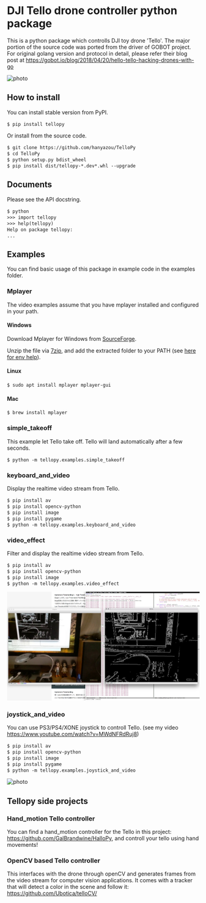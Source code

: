 # DJI Tello drone controller python package

This is a python package which controlls DJI toy drone 'Tello'. The major portion of the source
code was ported from the driver of GOBOT project. For original golang version and protocol in
detail, please refer their blog post at
https://gobot.io/blog/2018/04/20/hello-tello-hacking-drones-with-go

![photo](files/tello-and-gamepad.png)

## How to install
You can install stable version from PyPI.
```
$ pip install tellopy
```
Or install from the source code.
```
$ git clone https://github.com/hanyazou/TelloPy 
$ cd TelloPy
$ python setup.py bdist_wheel
$ pip install dist/tellopy-*.dev*.whl --upgrade
```

## Documents
Please see the API docstring.
```
$ python
>>> import tellopy
>>> help(tellopy)
Help on package tellopy:
...
```

## Examples
You can find basic usage of this package in example code in the examples folder.

### Mplayer
The video examples assume that you have mplayer installed and configured in your path.

#### Windows
Download Mplayer for Windows from [SourceForge](https://sourceforge.net/projects/mplayerwin/files/MPlayer-MEncoder/r38151/mplayer-svn-38151-x86_64.7z/download).

Unzip the file via [7zip](https://www.7-zip.org/), and add the extracted folder to your PATH (see [here for env help](https://www.architectryan.com/2018/03/17/add-to-the-path-on-windows-10/)).

#### Linux
`$ sudo apt install mplayer mplayer-gui`

#### Mac
`$ brew install mplayer`

### simple_takeoff
This example let Tello take off. Tello will land automatically after a few seconds.

```
$ python -m tellopy.examples.simple_takeoff
```

### keyboard_and_video
Display the realtime video stream from Tello.
```
$ pip install av
$ pip install opencv-python
$ pip install image
$ pip install pygame
$ python -m tellopy.examples.keyboard_and_video
```

### video_effect
Filter and display the realtime video stream from Tello.
```
$ pip install av
$ pip install opencv-python
$ pip install image
$ python -m tellopy.examples.video_effect
```
![photo](files/video_effect.jpg)

### joystick_and_video
You can use PS3/PS4/XONE joystick to controll Tello.
(see my video https://www.youtube.com/watch?v=MWdNFRdRuj8)
```
$ pip install av
$ pip install opencv-python
$ pip install image
$ pip install pygame
$ python -m tellopy.examples.joystick_and_video

```
![photo](files/joystick_and_video.png)

## Tellopy side projects

### Hand_motion Tello controller

You can find a hand_motion controller for the Tello in this project: https://github.com/GalBrandwine/HalloPy,
and controll your tello using hand movements!

###  OpenCV based Tello controller

This interfaces with the drone through openCV and generates frames from the video stream for computer vision applications. It comes with a tracker that will detect a color in the scene and follow it:
https://github.com/Ubotica/telloCV/
 
